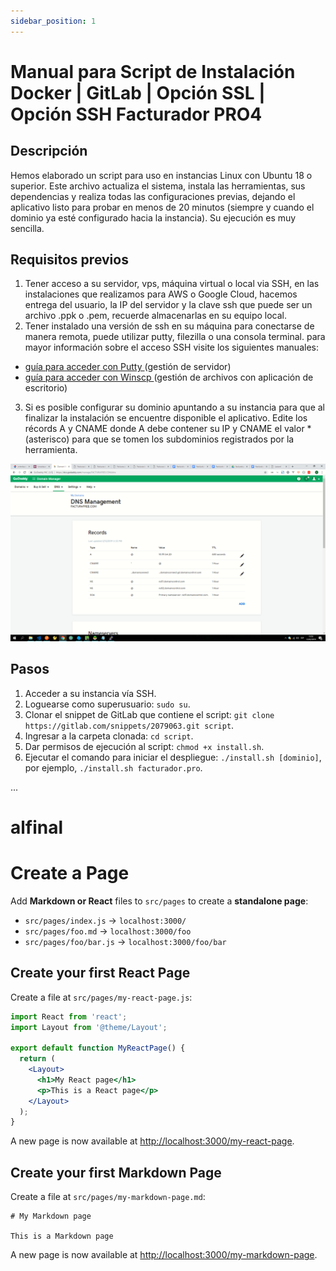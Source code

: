 ```yaml
---
sidebar_position: 1
---
```



# Manual para Script de Instalación Docker | GitLab | Opción SSL | Opción SSH Facturador PRO4

## Descripción

Hemos elaborado un script para uso en instancias Linux con Ubuntu 18 o superior. Este archivo actualiza el sistema, instala las herramientas, sus dependencias y realiza todas las configuraciones previas, dejando el aplicativo listo para probar en menos de 20 minutos (siempre y cuando el dominio ya esté configurado hacia la instancia). Su ejecución es muy sencilla.

## Requisitos previos

1. Tener acceso a su servidor, vps, máquina virtual o local via SSH, en las instalaciones que realizamos para AWS o Google Cloud, hacemos entrega del usuario,
   la IP del servidor y la clave ssh que puede ser un archivo .ppk o .pem, recuerde almacenarlas en su equipo local.
2. Tener instalado una versión de ssh en su máquina para conectarse de manera remota, puede utilizar putty, filezilla o una consola terminal. 
   para mayor información sobre el acceso SSH visite los siguientes manuales:
- [guía para acceder con Putty ](https://docs.google.com/document/d/1PmQejvNd_dkXVm8DPUYlQTag0wvES46tMpxX3MPhkNY/edit#)(gestión de servidor)
- [guía para acceder con Winscp ](https://docs.google.com/document/d/1Xpri2102N4b5C-dG-FVPXW5ZWjEz5S4iDjpvl7Zwq2E/edit##)(gestión de archivos con aplicación de escritorio)
3. Si es posible configurar su dominio apuntando a su instancia para que al finalizar la instalación se encuentre disponible el aplicativo. Edite los récords A y CNAME donde A debe contener su IP y CNAME el valor * (asterisco) para que se tomen los subdominios registrados por la herramienta.


<img id="linux" src="./img/image3.png" alt=""/>

## Pasos

1. Acceder a su instancia vía SSH.
2. Loguearse como superusuario: `sudo su`.
3. Clonar el snippet de GitLab que contiene el script: `git clone https://gitlab.com/snippets/2079063.git script`.
4. Ingresar a la carpeta clonada: `cd script`.
5. Dar permisos de ejecución al script: `chmod +x install.sh`.
6. Ejecutar el comando para iniciar el despliegue: `./install.sh [dominio]`, por ejemplo, `./install.sh facturador.pro`.

...







































# alfinal
# Create a Page

Add **Markdown or React** files to `src/pages` to create a **standalone page**:

- `src/pages/index.js` → `localhost:3000/`
- `src/pages/foo.md` → `localhost:3000/foo`
- `src/pages/foo/bar.js` → `localhost:3000/foo/bar`

## Create your first React Page

Create a file at `src/pages/my-react-page.js`:

```jsx title="src/pages/my-react-page.js"
import React from 'react';
import Layout from '@theme/Layout';

export default function MyReactPage() {
  return (
    <Layout>
      <h1>My React page</h1>
      <p>This is a React page</p>
    </Layout>
  );
}
```

A new page is now available at [http://localhost:3000/my-react-page](http://localhost:3000/my-react-page).

## Create your first Markdown Page

Create a file at `src/pages/my-markdown-page.md`:

```mdx title="src/pages/my-markdown-page.md"
# My Markdown page

This is a Markdown page
```

A new page is now available at [http://localhost:3000/my-markdown-page](http://localhost:3000/my-markdown-page).
